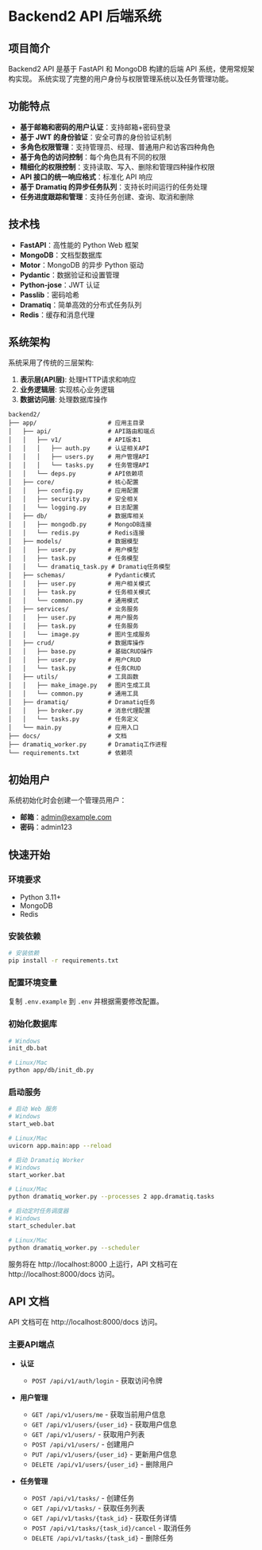 # Backend2 API 后端系统

## 项目简介

Backend2 API 是基于 FastAPI 和 MongoDB 构建的后端 API 系统，使用常规架构实现。
系统实现了完整的用户身份与权限管理系统以及任务管理功能。

## 功能特点

- **基于邮箱和密码的用户认证**：支持邮箱+密码登录
- **基于 JWT 的身份验证**：安全可靠的身份验证机制
- **多角色权限管理**：支持管理员、经理、普通用户和访客四种角色
- **基于角色的访问控制**：每个角色具有不同的权限
- **精细化的权限控制**：支持读取、写入、删除和管理四种操作权限
- **API 接口的统一响应格式**：标准化 API 响应
- **基于 Dramatiq 的异步任务队列**：支持长时间运行的任务处理
- **任务进度跟踪和管理**：支持任务创建、查询、取消和删除

## 技术栈

- **FastAPI**：高性能的 Python Web 框架
- **MongoDB**：文档型数据库
- **Motor**：MongoDB 的异步 Python 驱动
- **Pydantic**：数据验证和设置管理
- **Python-jose**：JWT 认证
- **Passlib**：密码哈希
- **Dramatiq**：简单高效的分布式任务队列
- **Redis**：缓存和消息代理

## 系统架构

系统采用了传统的三层架构:

1. **表示层(API层)**: 处理HTTP请求和响应
2. **业务逻辑层**: 实现核心业务逻辑
3. **数据访问层**: 处理数据库操作

```
backend2/
├── app/                    # 应用主目录
│   ├── api/                # API路由和端点
│   │   ├── v1/             # API版本1
│   │   │   ├── auth.py     # 认证相关API
│   │   │   ├── users.py    # 用户管理API
│   │   │   └── tasks.py    # 任务管理API
│   │   └── deps.py         # API依赖项
│   ├── core/               # 核心配置
│   │   ├── config.py       # 应用配置
│   │   ├── security.py     # 安全相关
│   │   └── logging.py      # 日志配置
│   ├── db/                 # 数据库相关
│   │   ├── mongodb.py      # MongoDB连接
│   │   └── redis.py        # Redis连接
│   ├── models/             # 数据模型
│   │   ├── user.py         # 用户模型
│   │   ├── task.py         # 任务模型
│   │   └── dramatiq_task.py # Dramatiq任务模型
│   ├── schemas/            # Pydantic模式
│   │   ├── user.py         # 用户相关模式
│   │   ├── task.py         # 任务相关模式
│   │   └── common.py       # 通用模式
│   ├── services/           # 业务服务
│   │   ├── user.py         # 用户服务
│   │   ├── task.py         # 任务服务
│   │   └── image.py        # 图片生成服务
│   ├── crud/               # 数据库操作
│   │   ├── base.py         # 基础CRUD操作
│   │   ├── user.py         # 用户CRUD
│   │   └── task.py         # 任务CRUD
│   ├── utils/              # 工具函数
│   │   ├── make_image.py   # 图片生成工具
│   │   └── common.py       # 通用工具
│   ├── dramatiq/           # Dramatiq任务
│   │   ├── broker.py       # 消息代理配置
│   │   └── tasks.py        # 任务定义
│   └── main.py             # 应用入口
├── docs/                   # 文档
├── dramatiq_worker.py      # Dramatiq工作进程
└── requirements.txt        # 依赖项
```

## 初始用户

系统初始化时会创建一个管理员用户：

- **邮箱**：admin@example.com
- **密码**：admin123

## 快速开始

### 环境要求

- Python 3.11+
- MongoDB
- Redis

### 安装依赖

```bash
# 安装依赖
pip install -r requirements.txt
```

### 配置环境变量

复制 `.env.example` 到 `.env` 并根据需要修改配置。

### 初始化数据库

```bash
# Windows
init_db.bat

# Linux/Mac
python app/db/init_db.py
```

### 启动服务

```bash
# 启动 Web 服务
# Windows
start_web.bat

# Linux/Mac
uvicorn app.main:app --reload

# 启动 Dramatiq Worker
# Windows
start_worker.bat

# Linux/Mac
python dramatiq_worker.py --processes 2 app.dramatiq.tasks

# 启动定时任务调度器
# Windows
start_scheduler.bat

# Linux/Mac
python dramatiq_worker.py --scheduler
```

服务将在 http://localhost:8000 上运行，API 文档可在 http://localhost:8000/docs 访问。

## API 文档

API 文档可在 http://localhost:8000/docs 访问。

### 主要API端点

- **认证**
  - `POST /api/v1/auth/login` - 获取访问令牌

- **用户管理**
  - `GET /api/v1/users/me` - 获取当前用户信息
  - `GET /api/v1/users/{user_id}` - 获取用户信息
  - `GET /api/v1/users/` - 获取用户列表
  - `POST /api/v1/users/` - 创建用户
  - `PUT /api/v1/users/{user_id}` - 更新用户信息
  - `DELETE /api/v1/users/{user_id}` - 删除用户

- **任务管理**
  - `POST /api/v1/tasks/` - 创建任务
  - `GET /api/v1/tasks/` - 获取任务列表
  - `GET /api/v1/tasks/{task_id}` - 获取任务详情
  - `POST /api/v1/tasks/{task_id}/cancel` - 取消任务
  - `DELETE /api/v1/tasks/{task_id}` - 删除任务


